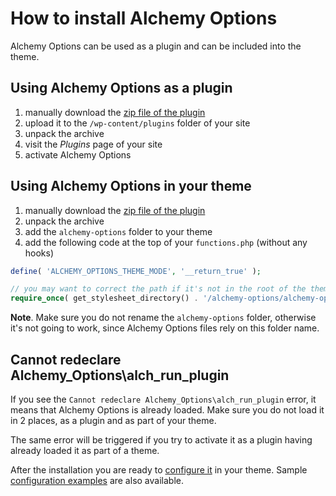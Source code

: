# How to install Alchemy Options

Alchemy Options can be used as a plugin and can be included into the theme.

## Using Alchemy Options as a plugin

1. manually download the [zip file of the plugin](https://github.com/AlchemyOptions/AlchemyOptions/raw/master/dist/alchemy-options.zip)
2. upload it to the `/wp-content/plugins` folder of your site
3. unpack the archive
4. visit the *Plugins* page of your site
5. activate Alchemy Options

## Using Alchemy Options in your theme

1. manually download the [zip file of the plugin](https://github.com/AlchemyOptions/AlchemyOptions/raw/master/dist/alchemy-options.zip)
2. unpack the archive
3. add the `alchemy-options` folder to your theme
4. add the following code at the top of your `functions.php` (without any hooks)

```php
define( 'ALCHEMY_OPTIONS_THEME_MODE', '__return_true' );

// you may want to correct the path if it's not in the root of the theme
require_once( get_stylesheet_directory() . '/alchemy-options/alchemy-options.php' );
```

**Note**. Make sure you do not rename the `alchemy-options` folder, otherwise it's not going to work, since Alchemy Options files rely on this folder name.

## Cannot redeclare Alchemy_Options\alch_run_plugin

If you see the `Cannot redeclare Alchemy_Options\alch_run_plugin` error, it means that Alchemy Options is already loaded. Make sure you do not load it in 2 places, as a plugin and as part of your theme.

The same error will be triggered if you try to activate it as a plugin having already loaded it as part of a theme.

After the installation you are ready to [configure it](Configuration.md) in your theme. Sample [configuration examples](Samples.md) are also available.
